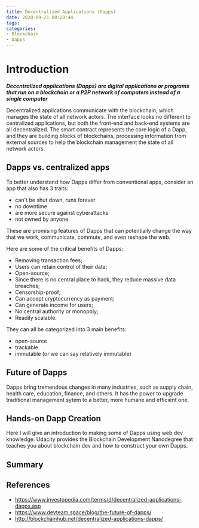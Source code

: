 ```yaml
---
title: Decentralized Applications (Dapps)
date: 2020-09-21 00:20:44
tags:
categories: 
- Blockchain
- Dapps
---
```


# Introduction 

***Decentralized applications (Dapps) are digital applications or programs that run on a blockchain or a P2P network of computers instead of a single computer***

Decentralized applications communicate with the blockchain, which manages the state of all network actors. The interface looks no different to centralized applications, but both the front-end and back-end systems are all decentralized. The smart contract represents the core logic of a Dapp, and they are building blocks of blockchains, processing information from external sources to help the blockchain management the state of all network actors. 


## Dapps vs. centralized apps

To better understand how Dapps differ from conventional apps, consider an app that also has 3 traits:

* can't be shut down, runs forever
* no downtime
* are more secure against cyberattacks
* not owned by anyone

These are promising features of Dapps that can potentially change the way that we work, communicate, commute, and even reshape the web.

Here are some of the critical benefits of Dapps:

* Removing transaction fees;
* Users can retain control of their data;
* Open-source;
* Since there is no central place to hack, they reduce massive data breaches;
* Censorship-proof;
* Can accept cryptocurrency as payment;
* Can generate income for users;
* No central authority or monopoly;
* Readily scalable.

They can all be categorized into 3 main benefits:

* open-source 
* trackable 
* immutable (or we can say relatively immutable)

## Future of Dapps

Dapps bring tremendous changes in many industries, such as supply chain, health care, education, finance, and others. It has the power to upgrade traditional management sytem to a better, more humane and efficient one. 



## Hands-on Dapp Creation

Here I will give an introduction to making some of Dapps using web dev knowledge. Udacity provides the Blockchain Development Nanodegree that teaches you about blockchain dev and how to construct your own Dapps. 

## Summary


## References
* https://www.investopedia.com/terms/d/decentralized-applications-dapps.asp 
* https://www.devteam.space/blog/the-future-of-dapps/
* http://blockchainhub.net/decentralized-applications-dapps/



